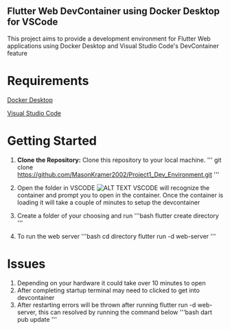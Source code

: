 ## Flutter Web DevContainer using Docker Desktop for VSCode
This project aims to provide a development environment for Flutter Web applications using Docker Desktop and Visual Studio Code's DevContainer feature

# Requirements
[Docker Desktop](https://www.docker.com/products/docker-desktop/)

[Visual Studio Code](https://code.visualstudio.com/download)

# Getting Started
1. **Clone the Repository:** Clone this repository to your local machine.
'''
git clone https://github.com/MasonKramer2002/Project1_Dev_Environment.git
'''
2. Open the folder in VSCODE
   ![ALT TEXT](https://imgur.com/a/ZkRr7vK)
VSCODE will recognize the container and prompt you to open in the container. Once the container is loading it will take a couple of minutes to setup the devcontainer

3. Create a folder of your choosing and run
'''bash
  flutter create directory
'''
4. To run the web server
'''bash
cd directory
flutter run -d web-server
'''

# Issues
1. Depending on your hardware it could take over 10 minutes to open
2. After completing startup terminal may need to clicked to get into devcontainer
3. After restarting errors will be thrown after running flutter run -d web-server, this can resolved by running the command below
   '''bash
  dart pub update
   '''
